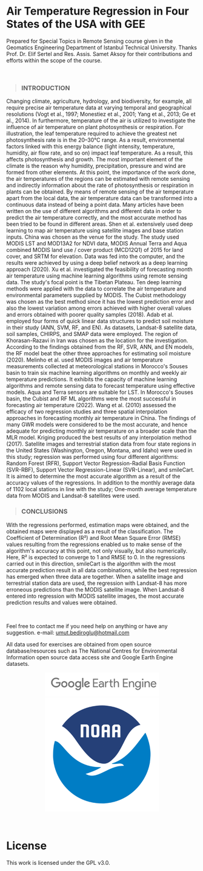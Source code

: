 # Air Temperature Regression in Four States of the USA with GEE

Prepared for Special Topics in Remote Sensing course given in the Geomatics Engineering Department of Istanbul Technical University. Thanks Prof. Dr. Elif Sertel and Res. Assis. Samet Aksoy for their contributions and efforts within the scope of the course.

<br>

> ### **INTRODUCTION**
Changing climate, agriculture, hydrology, and biodiversity, for example, all require precise air temperature data at varying temporal and geographical resolutions (Vogt et al., 1997; Monestiez et al., 2001; Yang et al., 2013; Ge et al., 2014). In furthermore, temperature of the air is utilized to investigate the influence of air temperature on plant photosynthesis or respiration. For illustration, the leaf temperature required to achieve the greatest net photosynthesis rate is in the 20–30°C range. As a result, environmental factors linked with this energy balance (light intensity, temperature, humidity, air flow rate, and so on) impact leaf temperature. As a result, this affects photosynthesis and growth. The most important element of the climate is the reason why humidity, precipitation, pressure and wind are formed from other elements. At this point, the importance of the work done, the air temperatures of the regions can be estimated with remote sensing and indirectly information about the rate of photosynthesis or respiration in plants can be obtained. By means of remote sensing of the air temperature apart from the local data, the air temperature data can be transformed into a continuous data instead of being a point data. Many articles have been written on the use of different algorithms and different data in order to predict the air temperature correctly, and the most accurate method has been tried to be found in different areas.
Shen et al. extensively used deep learning to map air temperature using satellite images and base station inputs. China was chosen as the venue for the study. The study used MODIS LST and MOD13A2 for NDVI data, MODIS Annual Terra and Aqua combined MODIS land use / cover product (MCD12Q1) of 2015 for land cover, and SRTM for elevation. Data was fed into the computer, and the results were achieved by using a deep belief network as a deep learning approach (2020). Xu et al. investigated the feasibility of forecasting month air temperature using machine learning algorithms using remote sensing data. The study's focal point is the Tibetan Plateau. Ten deep learning methods were applied with the data to correlate the air temperature and environmental parameters supplied by MODIS. The Cubist methodology was chosen as the best method since it has the lowest prediction error and also the lowest variation among errors achieved with higher overall values and errors obtained with poorer quality samples (2018). Adab et al. employed four forms of quick linear data structures to predict soil moisture in their study (ANN, SVM, RF, and EN). As datasets, Landsat-8 satellite data, soil samples, CHIRPS, and SMAP data were employed. The region of Khorasan-Razavi in Iran was chosen as the location for the investigation. According to the findings obtained from the RF, SVR, ANN, and EN models, the RF model beat the other three approaches for estimating soil moisture (2020). Melinho et al. used MODIS images and air temperature measurements collected at meteorological stations in Morocco's Souses basin to train six machine learning algorithms on monthly and weekly air temperature predictions. It exhibits the capacity of machine learning algorithms and remote sensing data to forecast temperature using effective models. Aqua and Terra sensors are suitable for LST. In Morocco's Souses basin, the Cubist and RF ML algorithms were the most successful in forecasting air temperature (2022). Wang et al. (2010) assessed the efficacy of two regression studies and three spatial interpolation approaches in forecasting monthly air temperature in China. The findings of many GWR models were considered to be the most accurate, and hence adequate for predicting monthly air temperature on a broader scale than the MLR model. Kriging produced the best results of any interpolation method (2017).
Satellite images and terrestrial station data from four state regions in the United States (Washington, Oregon, Montana, and Idaho) were used in this study; regression was performed using four different algorithms: Random Forest (RFR), Support Vector Regression-Radial Basis Function (SVR-RBF), Support Vector Regression-Linear (SVR-Linear), and smileCart. It is aimed to determine the most accurate algorithm as a result of the accuracy values of the regressions. In addition to the monthly average data of 1102 local stations in line with the study; One-month average temperature data from MODIS and Landsat-8 satellites were used.

> ### **CONCLUSIONS**
With the regressions performed, estimation maps were obtained, and the obtained maps were displayed as a result of the classification. The Coefficient of Determination (R²) and Root Mean Square Error (RMSE) values resulting from the regressions enabled us to make sense of the algorithm's accuracy at this point, not only visually, but also numerically. Here, R² is expected to converge to 1 and RMSE to 0. In the regressions carried out in this direction, smileCart is the algorithm with the most accurate prediction result in all data combinations, while the best regression has emerged when three data are together. When a satellite image and terrestrial station data are used, the regression with Landsat-8 has more erroneous predictions than the MODIS satellite image. When Landsat-8 entered into regression with MODIS satellite images, the most accurate prediction results and values were obtained.

<br>

Feel free to contact me if you need help on anything or have any suggestion. e-mail: umut.bediroglu@hotmail.com


All data used for exercises are obtained from open source database/resources such as The National Centres for Environmental Information open source data access site and Google Earth Engine datasets.

<p align="center">
<img src="https://github.com/ubediroglu/gee-airtemperature-regression/blob/main/images/gee.png" width="300"/> <img src="https://github.com/ubediroglu/gee-airtemperature-regression/blob/main/images/noaa.png" width="300"/> 
</p>

<br>

# License
This work is licensed under the GPL v3.0.

